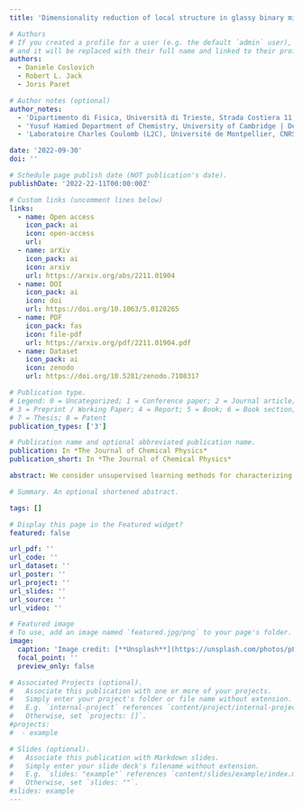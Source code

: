 ```yaml
---
title: 'Dimensionality reduction of local structure in glassy binary mixtures'

# Authors
# If you created a profile for a user (e.g. the default `admin` user), write the username (folder name) here
# and it will be replaced with their full name and linked to their profile.
authors:
  - Daniele Coslovich
  - Robert L. Jack
  - Joris Paret

# Author notes (optional)
author_notes:
  - 'Dipartimento di Fisica, Università di Trieste, Strada Costiera 11, 34151, Trieste, Italy'
  - 'Yusuf Hamied Department of Chemistry, University of Cambridge | Department of Applied Mathematics and Theoretical Physics, University of Cambridge'
  - 'Laboratoire Charles Coulomb (L2C), Université de Montpellier, CNRS'

date: '2022-09-30'
doi: ''

# Schedule page publish date (NOT publication's date).
publishDate: '2022-22-11T00:00:00Z'

# Custom links (uncomment lines below)
links:
  - name: Open access
    icon_pack: ai
    icon: open-access
    url:
  - name: arXiv
    icon_pack: ai
    icon: arxiv
    url: https://arxiv.org/abs/2211.01904
  - name: DOI
    icon_pack: ai
    icon: doi
    url: https://doi.org/10.1063/5.0128265
  - name: PDF
    icon_pack: fas
    icon: file-pdf
    url: https://arxiv.org/pdf/2211.01904.pdf
  - name: Dataset
    icon_pack: ai
    icon: zenodo
    url: https://doi.org/10.5281/zenodo.7108317

# Publication type.
# Legend: 0 = Uncategorized; 1 = Conference paper; 2 = Journal article;
# 3 = Preprint / Working Paper; 4 = Report; 5 = Book; 6 = Book section;
# 7 = Thesis; 8 = Patent
publication_types: ['3']

# Publication name and optional abbreviated publication name.
publication: In *The Journal of Chemical Physics*
publication_short: In *The Journal of Chemical Physics*

abstract: We consider unsupervised learning methods for characterizing the disordered microscopic structure of super-cooled liquids and glasses. Specifically, we perform dimensionality reduction of smooth structural descriptors that describe radial and bond-orientational correlations, and assess the ability of the method to grasp the essential structural features of glassy binary mixtures. In several cases, a few collective variables account for the bulk of the structural fluctuations within the first coordination shell and also display a clear connection with the fluctuations of particle mobility. Fine-grained descriptors that characterize the radial dependence of bond-orientational order better capture the structural fluctuations relevant for particle mobility, but are also more difficult to parametrize and to interpret. We also find that principal component analysis of bond-orientational order parameters provides identical results to neural network autoencoders, while having the advantage of being easily interpretable. Overall, our results indicate that glassy binary mixtures have a broad spectrum of structural features. In the temperature range we investigate, some mixtures display well-defined locally favored structures, which are reflected in bimodal distributions of the structural variables identified by dimensionality reduction.

# Summary. An optional shortened abstract.

tags: []

# Display this page in the Featured widget?
featured: false

url_pdf: ''
url_code: ''
url_dataset: ''
url_poster: ''
url_project: ''
url_slides: ''
url_source: ''
url_video: ''

# Featured image
# To use, add an image named `featured.jpg/png` to your page's folder.
image:
  caption: 'Image credit: [**Unsplash**](https://unsplash.com/photos/pLCdAaMFLTE)'
  focal_point: ''
  preview_only: false

# Associated Projects (optional).
#   Associate this publication with one or more of your projects.
#   Simply enter your project's folder or file name without extension.
#   E.g. `internal-project` references `content/project/internal-project/index.md`.
#   Otherwise, set `projects: []`.
#projects:
#  - example

# Slides (optional).
#   Associate this publication with Markdown slides.
#   Simply enter your slide deck's filename without extension.
#   E.g. `slides: "example"` references `content/slides/example/index.md`.
#   Otherwise, set `slides: ""`.
#slides: example
---
```


<!-- Supplementary notes can be added here, including [code, math, and images](https://wowchemy.com/docs/writing-markdown-latex/). -->
